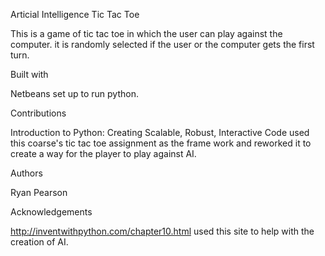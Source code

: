 Articial Intelligence Tic Tac Toe

This is a game of tic tac toe in which the user can play against the computer. it is randomly selected if the user or the computer gets the first turn.

Built with

Netbeans set up to run python. 

Contributions 

Introduction to Python: Creating Scalable, Robust, Interactive Code used this coarse's tic tac toe assignment as the frame work and reworked it to create a way for the player to play against AI. 

Authors 

Ryan Pearson

Acknowledgements 

http://inventwithpython.com/chapter10.html used this site to help with the creation of AI.
